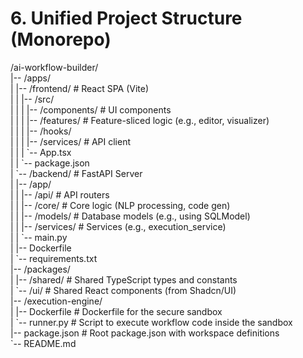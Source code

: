 # **6\. Unified Project Structure (Monorepo)**

/ai-workflow-builder/  
|-- /apps/  
|   |-- /frontend/         \# React SPA (Vite)  
|   |   |-- /src/  
|   |   |   |-- /components/ \# UI components  
|   |   |   |-- /features/   \# Feature-sliced logic (e.g., editor, visualizer)  
|   |   |   |-- /hooks/  
|   |   |   |-- /services/   \# API client  
|   |   |   \`-- App.tsx  
|   |   \`-- package.json  
|   \`-- /backend/          \# FastAPI Server  
|       |-- /app/  
|       |   |-- /api/        \# API routers  
|       |   |-- /core/       \# Core logic (NLP processing, code gen)  
|       |   |-- /models/     \# Database models (e.g., using SQLModel)  
|       |   |-- /services/   \# Services (e.g., execution\_service)  
|       |   \`-- main.py  
|       |-- Dockerfile  
|       \`-- requirements.txt  
|-- /packages/  
|   |-- /shared/           \# Shared TypeScript types and constants  
|   \`-- /ui/               \# Shared React components (from Shadcn/UI)  
|-- /execution-engine/  
|   |-- Dockerfile         \# Dockerfile for the secure sandbox  
|   \`-- runner.py          \# Script to execute workflow code inside the sandbox  
|-- package.json             \# Root package.json with workspace definitions  
\`-- README.md
